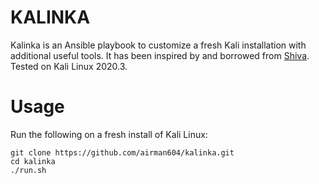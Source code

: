 # KALINKA

Kalinka is an Ansible playbook to customize a fresh Kali installation with additional useful tools. It has been inspired by and borrowed from [Shiva](https://github.com/rastating/shiva). Tested on Kali Linux 2020.3.

# Usage
Run the following on a fresh install of Kali Linux:
```
git clone https://github.com/airman604/kalinka.git
cd kalinka
./run.sh
```